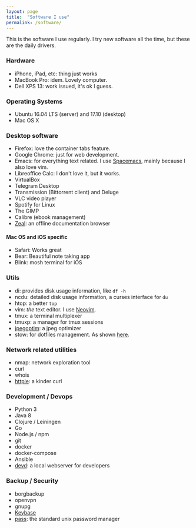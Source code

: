 ```yaml
---
layout: page
title:  "Software I use"
permalink: /software/
---
```

This is the software I use regularly. I try new software all the time, but these are the daily drivers.

### Hardware
  * iPhone, iPad, etc: thing just works
  * MacBook Pro: idem. Lovely computer.
  * Dell XPS 13: work issued, it's ok I guess.

### Operating Systems
  * Ubuntu 16.04 LTS (server) and 17.10 (desktop)
  * Mac OS X

### Desktop software
  * Firefox: love the container tabs feature.
  * Google Chrome: just for web development.
  * Emacs: for everything text related. I use [Spacemacs](http://spacemacs.org/), mainly because I also love vim.
  * Libreoffice Calc: I don't love it, but it works.
  * VirtualBox
  * Telegram Desktop
  * Transmission (Bittorrent client) and Deluge
  * VLC video player
  * Spotify for Linux
  * The GIMP
  * Calibre (ebook management)
  * [Zeal](https://zealdocs.org/): an offline documentation browser

#### Mac OS and iOS specific
  * Safari: Works great
  * Bear: Beautiful note taking app
  * Blink: mosh terminal for iOS

### Utils
  * di: provides disk usage information, like ```df -h```
  * ncdu: detailed disk usage information, a curses interface for ```du```
  * htop: a better ```top```
  * vim: *the* text editor. I use [Neovim](https://neovim.io/).
  * tmux: a terminal multiplexer
  * tmuxp: a manager for tmux sessions
  * [jpegoptim](https://github.com/tjko/jpegoptim): a jpeg optimizer
  * stow: for dotfiles management. As shown [here](http://brandon.invergo.net/news/2012-05-26-using-gnu-stow-to-manage-your-dotfiles.html).

### Network related utilities
  * nmap: network exploration tool
  * curl
  * whois
  * [httpie](https://httpie.org/): a kinder curl

### Development / Devops
  * Python 3
  * Java 8
  * Clojure / Leiningen
  * Go
  * Node.js / npm
  * git
  * docker
  * docker-compose
  * Ansible
  * [devd](https://github.com/cortesi/devd): a local webserver for developers

### Backup / Security
  * borgbackup
  * openvpn
  * gnupg
  * [Keybase](https://keybase.io)
  * [pass](https://www.passwordstore.org/): the standard unix password manager
